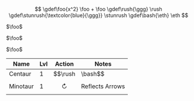 
<link rel="stylesheet" href="https://cdn.jsdelivr.net/npm/katex@0.12.0/dist/katex.min.css" integrity="sha384-AfEj0r4/OFrOo5t7NnNe46zW/tFgW6x/bCJG8FqQCEo3+Aro6EYUG4+cU+KJWu/X" crossorigin="anonymous">
<script defer src="https://cdn.jsdelivr.net/npm/katex@0.12.0/dist/katex.min.js" integrity="sha384-g7c+Jr9ZivxKLnZTDUhnkOnsh30B4H0rpLUpJ4jAIKs4fnJI+sEnkvrMWph2EDg4" crossorigin="anonymous"></script>
<script defer src="https://cdn.jsdelivr.net/npm/katex@0.12.0/dist/contrib/auto-render.min.js" integrity="sha384-mll67QQFJfxn0IYznZYonOWZ644AWYC+Pt2cHqMaRhXVrursRwvLnLaebdGIlYNa" crossorigin="anonymous"></script>
<script>
  document.addEventListener("DOMContentLoaded", function() {
    renderMathInElement(document.body, {
      delimiters: [
        {left: "$$", right: "$$", display: true},
        {left: "$", right: "$", display: false},
        {left: "\\(", right: "\\)", display: false},
        {left: "\\[", right: "\\]", display: true}
      ], trust: true,
    });
  });
</script>




$$
\gdef\foo{x^2} \foo + \foo
\gdef\rush{\ggg} \rush
\gdef\stunrush{\textcolor{blue}{\ggg}} \stunrush
\gdef\bash{\eth} \eth
$$

$\foo$

$\foo$

$\foo$


|Name|Lvl|Action|Notes|
|---|---|---|---|
|Centaur|1|$$\rush | \bash$$|  |
|Minotaur|1|$$\circlearrowright$$|Reflects Arrows|

